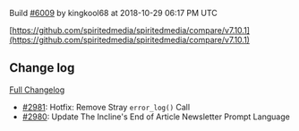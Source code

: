 Build [#6009](https://circleci.com/gh/spiritedmedia/spiritedmedia/6009) by kingkool68 at 2018-10-29 06:17 PM UTC

[https://github.com/spiritedmedia/spiritedmedia/compare/v7.10.1](https://github.com/spiritedmedia/spiritedmedia/compare/v7.10.1)
## Change log
[Full Changelog](git@github.com:spiritedmedia/spiritedmedia.git/compare/v7.10.0...v7.10.1)

 - [#2981](git@github.com:spiritedmedia/spiritedmedia.git/pull/2981): Hotfix: Remove Stray `error_log()` Call
 - [#2980](git@github.com:spiritedmedia/spiritedmedia.git/pull/2980): Update The Incline's End of Article Newsletter Prompt Language
